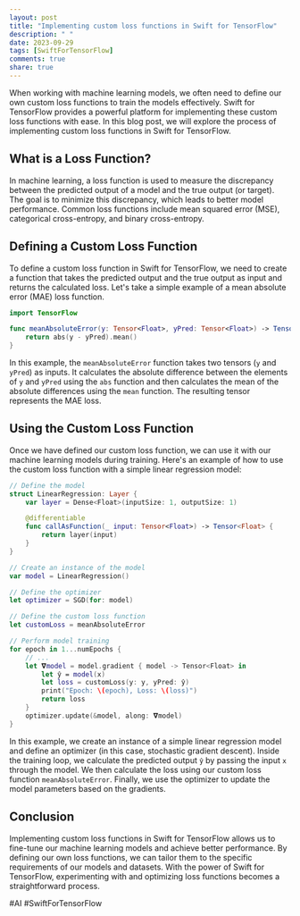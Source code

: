 ```yaml
---
layout: post
title: "Implementing custom loss functions in Swift for TensorFlow"
description: " "
date: 2023-09-29
tags: [SwiftForTensorFlow]
comments: true
share: true
---
```


When working with machine learning models, we often need to define our own custom loss functions to train the models effectively. Swift for TensorFlow provides a powerful platform for implementing these custom loss functions with ease. In this blog post, we will explore the process of implementing custom loss functions in Swift for TensorFlow.

## What is a Loss Function?

In machine learning, a loss function is used to measure the discrepancy between the predicted output of a model and the true output (or target). The goal is to minimize this discrepancy, which leads to better model performance. Common loss functions include mean squared error (MSE), categorical cross-entropy, and binary cross-entropy.

## Defining a Custom Loss Function

To define a custom loss function in Swift for TensorFlow, we need to create a function that takes the predicted output and the true output as input and returns the calculated loss. Let's take a simple example of a mean absolute error (MAE) loss function.

```swift
import TensorFlow

func meanAbsoluteError(y: Tensor<Float>, yPred: Tensor<Float>) -> Tensor<Float> {
    return abs(y - yPred).mean()
}
```

In this example, the `meanAbsoluteError` function takes two tensors (`y` and `yPred`) as inputs. It calculates the absolute difference between the elements of `y` and `yPred` using the `abs` function and then calculates the mean of the absolute differences using the `mean` function. The resulting tensor represents the MAE loss.

## Using the Custom Loss Function

Once we have defined our custom loss function, we can use it with our machine learning models during training. Here's an example of how to use the custom loss function with a simple linear regression model:

```swift
// Define the model
struct LinearRegression: Layer {
    var layer = Dense<Float>(inputSize: 1, outputSize: 1)

    @differentiable
    func callAsFunction(_ input: Tensor<Float>) -> Tensor<Float> {
        return layer(input)
    }
}

// Create an instance of the model
var model = LinearRegression()

// Define the optimizer
let optimizer = SGD(for: model)

// Define the custom loss function
let customLoss = meanAbsoluteError

// Perform model training
for epoch in 1...numEpochs {
    // ...
    let 𝛁model = model.gradient { model -> Tensor<Float> in
        let ŷ = model(x)
        let loss = customLoss(y: y, yPred: ŷ)
        print("Epoch: \(epoch), Loss: \(loss)")
        return loss
    }
    optimizer.update(&model, along: 𝛁model)
}
```

In this example, we create an instance of a simple linear regression model and define an optimizer (in this case, stochastic gradient descent). Inside the training loop, we calculate the predicted output `ŷ` by passing the input `x` through the model. We then calculate the loss using our custom loss function `meanAbsoluteError`. Finally, we use the optimizer to update the model parameters based on the gradients.

## Conclusion

Implementing custom loss functions in Swift for TensorFlow allows us to fine-tune our machine learning models and achieve better performance. By defining our own loss functions, we can tailor them to the specific requirements of our models and datasets. With the power of Swift for TensorFlow, experimenting with and optimizing loss functions becomes a straightforward process.

#AI #SwiftForTensorFlow
